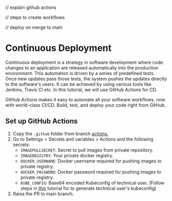 // explain github actions 

// steps to create workflows

// deploy on merge to main

# Continuous Deployment

Continuous deployment is a strategy in software development where code changes to an application are released automatically into the production environment. This automation is driven by a series of predefined tests. Once new updates pass those tests, the system pushes the updates directly to the software's users. It can be achieved by using various tools like Jenkins, Travis CI etc. In this tutorial, we will use GitHub Actions for CD.

GitHub Actions makes it easy to automate all your software workflows, now with world-class CI/CD. Build, test, and deploy your code right from GitHub.

## Set up GitHub Actions

1. Copy the `.github` folder from branch [actions.](https://github.com/sidakphull/cap-kyma-tutorial/tree/actions)
2. Go to Settings > Secrets and variables > Actions and the following secrets:
    - `IMAGEPULLSECRET`: Secret to pull images from private repository.
    - `IMAGEREGISTRY`: Your private docker registry.
    - `DOCKER_USERNAME`: Docker username required for pushing images to private registry.
    - `DOCKER_PASSWORD`: Docker password required for pushing images to private registry.
    - `KUBE_CONFIG`: Base64 encoded Kubeconfig of technical user. (Follow steps in [this](https://developers.sap.com/tutorials/kyma-create-service-account.html) tutorial for to generate technical user's kubeconfig)
3. Raise the PR to main branch.